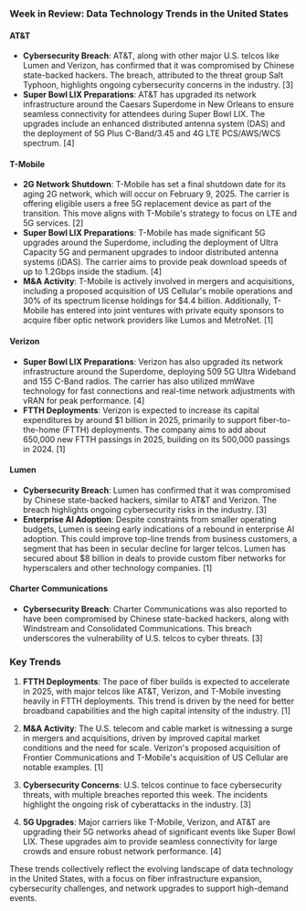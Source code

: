 ### Week in Review: Data Technology Trends in the United States

#### **AT&T**

- **Cybersecurity Breach**: AT&T, along with other major U.S. telcos like Lumen and Verizon, has confirmed that it was compromised by Chinese state-backed hackers. The breach, attributed to the threat group Salt Typhoon, highlights ongoing cybersecurity concerns in the industry. [3]
- **Super Bowl LIX Preparations**: AT&T has upgraded its network infrastructure around the Caesars Superdome in New Orleans to ensure seamless connectivity for attendees during Super Bowl LIX. The upgrades include an enhanced distributed antenna system (DAS) and the deployment of 5G Plus C-Band/3.45 and 4G LTE PCS/AWS/WCS spectrum. [4]

#### **T-Mobile**

- **2G Network Shutdown**: T-Mobile has set a final shutdown date for its aging 2G network, which will occur on February 9, 2025. The carrier is offering eligible users a free 5G replacement device as part of the transition. This move aligns with T-Mobile's strategy to focus on LTE and 5G services. [2]
- **Super Bowl LIX Preparations**: T-Mobile has made significant 5G upgrades around the Superdome, including the deployment of Ultra Capacity 5G and permanent upgrades to indoor distributed antenna systems (iDAS). The carrier aims to provide peak download speeds of up to 1.2Gbps inside the stadium. [4]
- **M&A Activity**: T-Mobile is actively involved in mergers and acquisitions, including a proposed acquisition of US Cellular's mobile operations and 30% of its spectrum license holdings for $4.4 billion. Additionally, T-Mobile has entered into joint ventures with private equity sponsors to acquire fiber optic network providers like Lumos and MetroNet. [1]

#### **Verizon**

- **Super Bowl LIX Preparations**: Verizon has also upgraded its network infrastructure around the Superdome, deploying 509 5G Ultra Wideband and 155 C-Band radios. The carrier has also utilized mmWave technology for fast connections and real-time network adjustments with vRAN for peak performance. [4]
- **FTTH Deployments**: Verizon is expected to increase its capital expenditures by around $1 billion in 2025, primarily to support fiber-to-the-home (FTTH) deployments. The company aims to add about 650,000 new FTTH passings in 2025, building on its 500,000 passings in 2024. [1]

#### **Lumen**

- **Cybersecurity Breach**: Lumen has confirmed that it was compromised by Chinese state-backed hackers, similar to AT&T and Verizon. The breach highlights ongoing cybersecurity risks in the industry. [3]
- **Enterprise AI Adoption**: Despite constraints from smaller operating budgets, Lumen is seeing early indications of a rebound in enterprise AI adoption. This could improve top-line trends from business customers, a segment that has been in secular decline for larger telcos. Lumen has secured about $8 billion in deals to provide custom fiber networks for hyperscalers and other technology companies. [1]

#### **Charter Communications**

- **Cybersecurity Breach**: Charter Communications was also reported to have been compromised by Chinese state-backed hackers, along with Windstream and Consolidated Communications. This breach underscores the vulnerability of U.S. telcos to cyber threats. [3]

### Key Trends

1. **FTTH Deployments**: The pace of fiber builds is expected to accelerate in 2025, with major telcos like AT&T, Verizon, and T-Mobile investing heavily in FTTH deployments. This trend is driven by the need for better broadband capabilities and the high capital intensity of the industry. [1]

2. **M&A Activity**: The U.S. telecom and cable market is witnessing a surge in mergers and acquisitions, driven by improved capital market conditions and the need for scale. Verizon's proposed acquisition of Frontier Communications and T-Mobile's acquisition of US Cellular are notable examples. [1]

3. **Cybersecurity Concerns**: U.S. telcos continue to face cybersecurity threats, with multiple breaches reported this week. The incidents highlight the ongoing risk of cyberattacks in the industry. [3]

4. **5G Upgrades**: Major carriers like T-Mobile, Verizon, and AT&T are upgrading their 5G networks ahead of significant events like Super Bowl LIX. These upgrades aim to provide seamless connectivity for large crowds and ensure robust network performance. [4]

These trends collectively reflect the evolving landscape of data technology in the United States, with a focus on fiber infrastructure expansion, cybersecurity challenges, and network upgrades to support high-demand events.